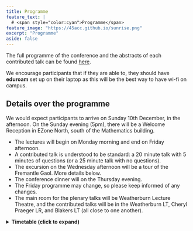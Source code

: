 ```yaml
---
title: Programme
feature_text: | 
  # <span style="color:cyan">Programme</span>
feature_image: "https://45acc.github.io/sunrise.png"
excerpt: "Programme"
aside: false
---
```


The full programme of the conference and the abstracts of each contributed talk can be found [here](45ACC_Abstracts_Booklet.pdf).

We encourage participants that if they are able to, they should have **eduroam** set up on their laptop as this will be the best way to have wi-fi on campus.

## Details over the programme

We would expect participants to arrive on Sunday 10th December, in the afternoon.
On the Sunday evening (5pm), there will be a Welcome Reception in EZone North, south of the Mathematics building.

- The lectures will begin on Monday morning and end on Friday afternoon.
- A contributed talk is understood to be standard: a 20 minute talk with 5 minutes of questions (or a 25 minute talk with no questions).
- The excursion on the Wednesday afternoon will be a tour of the Fremantle Gaol. More details below.
- The conference dinner will on the Thursday evening.
- The Friday programme may change, so please keep informed of any changes.
- The main room for the plenary talks will be Weatherburn Lecture Theatre, and the contributed talks will be in the Weatherburn LT, Cheryl Praeger LR, and Blakers LT (all close to one another).

<details>
<summary>
  <b>Timetable (click to expand)</b>
</summary>

The morning and afternoon teas will be in the Monadelphous Integrated Learning Centre (MILC), just east of the lecture venues. For lunch, you're on your own!
  
<h3 class="unnumbered" id="sunday">Sunday (evening)</h3>

Registration and Welcome Reception (EZone): 17:00 — 19:00.

<h3 class="unnumbered" id="monday">Monday</h3>

|    | **Weatherburn LT**   | **Blakers LT**      | **Praeger LR**  |
|:---:|:---:|:---:|:---:|
| 8.00 -- 8.45   | Registration         |            |     |
| 8.45 -- 9.00   | Opening address      |     |                 |
| 9.00 -- 10:00  | [Gabriel Verret](slides/Verret.pdf)     |                     |                 |
| 10.00 -- 10.30  | :coffee: `Morning tea (MILC)` :coffee: | | |
| 10.30 -- 11.00 | [Chen\*](slides/Chen.pdf)               | [Bastida\*](slides/Bastida.pdf)           |           |
| 11.00 -- 11.30 | Ding\*     | [Tangjai](slides/Tangjai.pdf)    | [Wang\*](slides/Wang.pdf)          |]
| 11.30 -- 12.00 | [Zhang*](slides/ZZhang.pdf)  | [Lehner](slides/Lehner.pdf)      | [Yost](slides/Yost.pdf)    |
| 12.00 -- 12.30 | [Dacaymat\*](slides/Dacaymat.pdf)   | [Semple](slides/Semple.pdf)  | [Umar](slides/Umar.pdf)            |
| 12.30 -- 14.30 | `Lunch break`                                       
| 14.30 -- 15.30 | [Nina Kamčev (CMSA Prize Winner)](slides/Kamcev.pptx)  |                     |                 |
| 15.30 -- 16.00 | :coffee: `Afternoon tea (MILC)` :coffee:     |                     |                 |
| 16.00 -- 16.30 | [Basit](slides/Basit.pdf)     | Bunjamin\*          |                 |
| 16.30 -- 17.00 | [Liebenau](slides/Liebenau.pdf)     | Mitchell\*          |                 |
| 17.00 -- 17.30 | Hasunuma   | [Lacaze-Masmonteil\*](slides/Lacaze-Masmonteil.pdf) |                 |


<h3 class="unnumbered" id="tuesday">Tuesday</h3>

|                | **Weatherburn LT** | **Blakers LT** |
|:---:|:---:|:---:|
| 9.00 -- 10:00  | [Krystal Guo](slides/Guo.pdf)      |                |
| 10.00 -- 10.30 | :coffee: `Morning tea (MILC)` :coffee:        |                |
| 10.30 -- 11.00 | [Hickingbotham\*](slides/Hickingbotham.pdf)    | [Briones](slides/Briones.pdf)        |
| 11.00 -- 11.30 | [Distel\*](slides/Distel.pdf)           | [Mammoliti](slides/Mammoliti.pdf)      |
| 11.30 -- 12.00 | [Brettell](slides/Brettell.pdf)           | [Ernst\*](slides/Ernst.pdf)       |
| 12:00 -- 12:30 | Wood               | [Klawuhn\*](slides/Klawuhn.pdf)     |
| 12.30 -- 14.30 | `Lunch break`        |                |
| 14.30 -- 15.30 | [Gary Greaves](slides/Greaves.pdf)     |                |
| 15.30 -- 16.00 | :coffee: `Afternoon tea (MILC)` :coffee:       |                |
| 16.00 -- 16.30 | [Allsop\*](slides/Allsop.pdf)        | Imamura        |
| 16.30 -- 17.00 | [Ghafari Baghestani\*](slides/Ghafari.pdf)       | [Kawabuchi](slides/Kawabuchi.pdf)     |
| 17.00 -- 17.30 | CMSA AGM           |                |


<h3 class="unnumbered" id="wednesday">Wednesday</h3>

|                | **Weatherburn LT** | **Blakers LT** |
|:---:|:---:|:---:|
| 9.00 -- 10:00  | [André Kündgen](slides/Kundgen.pdf)   |                |
| 10.00 -- 10.30 | :coffee: `Morning tea (MILC)` :coffee:       |                |
| 10.30 -- 11.00 | [Arumugam\*](slides/Arumugam.pdf)           | Maruta         |
| 11.00 -- 11.30 | [Syrotiuk](slides/Syrotiuk.pdf)        | Yasufuku       |
| 11.30 -- 12.00 | [Hirao](slides/Hirao.pdf)             | [Hafidh\*](slides/Hafidh.pdf)       |
| 12.00 -- 12:30 | [Hawtin](slides/Hawtin.pdf)          | Zhang\*        |
| 12.30 -- 13.30 | `Lunch break`        |                |
| 14.00 -- 17.00 | *Excursion*  :bus:    |                |


<h3 class="unnumbered" id="thursday">Thursday</h3>

|                | **Weatherburn LT**       | **Blakers LT** |
|:---:|:---:|:---:|
| 9.00 -- 10:00  | Tibor Szabó          |                |
| 10.00 -- 10.30 | :coffee: `Morning tea (MILC)` :coffee:             |                |
| 10.30 -- 11.00 | [Gentle\*](slides/Gentle.pdf)      | [Gunasekara](slides/Gunasekara.pdf)     |
| 11.00 -- 11.30 | [Miura](slides/Miura.pdf)                   | [Mitrović\*](slides/Mitrovic.pdf)        |
| 11.30 -- 12.00 | [Lia](slides/Lia.pdf)      | [Smith\*](slides/Smith.pdf)       |
| 12.00 -- 12.30 | [De Beule](slides/DeBeule.pdf)               | Li\*           |
| 12.30 -- 14.30 | `Lunch break`             |                |
| 14.30 -- 15.30 | Geertrui Van de Voorde |                |
| 15.30 -- 16.00 | :coffee: `Afternoon tea (MILC)` :coffee:             |                |
| 16.00 -- 16.30 | [McKay](slides/McKay.pdf)               |                |
| 16.30 -- 17.00 | [Colbourn](slides/Colbourn.pdf)             |                |
| 17.00 -- 17.30 | [Wanless](slides/Wanless.pdf)               |                |

18.30: Conference dinner (UniClub)


<h3 class="unnumbered" id="friday">Friday</h3>

|        | **Weatherburn LT**  | **Blakers LT** |
|:---:|:---:|:---:|
| 9.00 -- 10:00  | [Sara Davies](slides/Davies.pdf)       |                |
| 10.00 -- 10.30 | :coffee: `Morning tea (MILC)` :coffee:        |                |
| 10.30 -- 11.00 | [Kaemawichanurat](slides/Kaemawichanurat.pdf)    | [Popiel](slides/Popiel.pdf)         |
| 11.00 -- 11.30 | Greenhill           | [Freedman](slides/Freedman.pdf)       |
| 11.30 -- 12.00 | [Isaev](slides/Isaev.pdf)               | [Lansdown](slides/Lansdown.pdf)       |
| 12.00 -- 12.30 | [Satake](slides/Satake.pdf) | |
| 12.00 -- 14.30 | `Lunch break`        |                |
| 14.30 -- 15.30 | [Padraig Ó Catháin](slides/OCathain.pdf) |                |
| 15.30 -- 16.00 | :coffee: `Afternoon tea (MILC)` :coffee:       |                |

</details>




